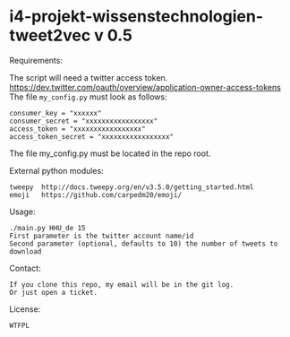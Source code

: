 # i4-projekt-wissenstechnologien-tweet2vec v 0.5



Requirements:


The script will need a twitter access token.
https://dev.twitter.com/oauth/overview/application-owner-access-tokens
The file ````my_config.py```` must look as follows:
````
consumer_key = "xxxxxx"
consumer_secret = "xxxxxxxxxxxxxxxxx"
access_token = "xxxxxxxxxxxxxxxxx"
access_token_secret = "xxxxxxxxxxxxxxxxx"
````

The file my_config.py must be located in the repo root.


External python modules:
````
tweepy  http://docs.tweepy.org/en/v3.5.0/getting_started.html
emoji   https://github.com/carpedm20/emoji/
````

Usage:
````
./main.py HHU_de 15
First parameter is the twitter account name/id
Second parameter (optional, defaults to 10) the number of tweets to download
````

Contact:
````
If you clone this repo, my email will be in the git log.
Or just open a ticket.
````

License:
````
WTFPL
`````
